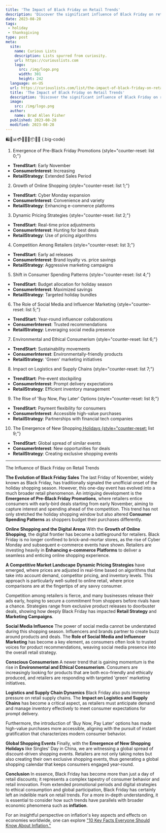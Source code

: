 ```yaml
---
title: 'The Impact of Black Friday on Retail Trends'
description: 'Discover the significant influence of Black Friday on retail trends, satisfying your curiosity about the impact of this sales event on the industry.'
date: 2023-08-28
tags:
 - holiday
 - thanksgiving
type: post
meta:
  site:
    name: Curious Lists
    description: Lists spurred from curiosity.
    url: https://curiouslists.com
    logo:
      src: /img/logo.png
      width: 301
      height: 242
  language: en-US
  url: https://curiouslists.com/list/the-impact-of-black-friday-on-retail-trends
  title: 'The Impact of Black Friday on Retail Trends'
  description: 'Discover the significant influence of Black Friday on retail trends, satisfying your curiosity about the impact of this sales event on the industry.'
  image:
    src: /img/logo.png
  author:
    name: Brad Allen Fisher
  published: 2023-08-28
  modified: 2023-08-28
---
```



🛍️🏬📊💳🔖🔄📅📦💡👥 {.big-code}

1. Emergence of Pre-Black Friday Promotions {style="counter-reset: list 0;"}
  - **TrendStart**: Early November
  - **ConsumerInterest**: Increasing
  - **RetailStrategy**: Extended Sales Period

2. Growth of Online Shopping {style="counter-reset: list 1;"}
  - **TrendStart**: Cyber Monday expansion
  - **ConsumerInterest**: Convenience and variety
  - **RetailStrategy**: Enhancing e-commerce platforms

3. Dynamic Pricing Strategies {style="counter-reset: list 2;"}
  - **TrendStart**: Real-time price adjustments
  - **ConsumerInterest**: Hunting for best deals
  - **RetailStrategy**: Use of pricing algorithms

4. Competition Among Retailers {style="counter-reset: list 3;"}
  - **TrendStart**: Early ad releases
  - **ConsumerInterest**: Brand loyalty vs. price savings
  - **RetailStrategy**: Aggressive marketing campaigns

5. Shift in Consumer Spending Patterns {style="counter-reset: list 4;"}
  - **TrendStart**: Budget allocation for holiday season
  - **ConsumerInterest**: Maximized savings
  - **RetailStrategy**: Targeted holiday bundles

6. The Role of Social Media and Influencer Marketing {style="counter-reset: list 5;"}
  - **TrendStart**: Year-round influencer collaborations
  - **ConsumerInterest**: Trusted recommendations
  - **RetailStrategy**: Leveraging social media presence

7. Environmental and Ethical Consumerism {style="counter-reset: list 6;"}
  - **TrendStart**: Sustainability movements
  - **ConsumerInterest**: Environmentally-friendly products
  - **RetailStrategy**: 'Green' marketing initiatives

8. Impact on Logistics and Supply Chains {style="counter-reset: list 7;"}
  - **TrendStart**: Pre-event stockpiling
  - **ConsumerInterest**: Prompt delivery expectations
  - **RetailStrategy**: Efficient inventory management

9. The Rise of 'Buy Now, Pay Later' Options {style="counter-reset: list 8;"}
  - **TrendStart**: Payment flexibility for consumers
  - **ConsumerInterest**: Accessible high-value purchases
  - **RetailStrategy**: Partnerships with financial tech companies

10. The Emergence of New Shopping[  Holidays   {style="counter-reset:](https://curiouslists.com/list/black-friday-shopping-safety-7-essential-tips) list 9;"}
  - **TrendStart**: Global spread of similar events
  - **ConsumerInterest**: New opportunities for deals
  - **RetailStrategy**: Creating exclusive shopping events

---

The Influence of Black Friday on Retail Trends

**The Evolution of Black Friday Sales**
The last Friday of November, widely known as Black Friday, has traditionally signaled the unofficial onset of the holiday shopping season. However, this one-day event has evolved into a much broader retail phenomenon. An intriguing development is the **Emergence of Pre-Black Friday Promotions**, where retailers entice consumers with early-bird deals starting from early November, aiming to capture interest and spending ahead of the competition. This trend has not only stretched the holiday shopping window but also altered **Consumer Spending Patterns** as shoppers budget their purchases differently.

**Online Shopping and the Digital Arena**
With the **Growth of Online Shopping**, the digital frontier has become a battleground for retailers. Black Friday is no longer confined to brick-and-mortar stores, as the rise of Cyber Monday and subsequent e-commerce events have shown. Retailers are investing heavily in **Enhancing e-commerce Platforms** to deliver a seamless and enticing online shopping experience.

**A Competitive Market Landscape**
**Dynamic Pricing Strategies** have emerged, where prices are adjusted in real-time based on algorithms that take into account demand, competitor pricing, and inventory levels. This approach is particularly well-suited to online retail, where price comparisons are at the fingertips of any savvy consumer.

Competition among retailers is fierce, and many businesses release their ads early, hoping to secure a commitment from shoppers before rivals have a chance. Strategies range from exclusive product releases to doorbuster deals, showing how deeply Black Friday has impacted **Retail Strategy** and **Marketing Campaigns**.

**Social Media Influence**
The power of social media cannot be understated during this shopping season. Influencers and brands partner to create buzz around products and deals. The **Role of Social Media and Influencer Marketing** has become a key element, as consumers often look to trusted voices for product recommendations, weaving social media presence into the overall retail strategy.

**Conscious Consumerism**
A newer trend that is gaining momentum is the rise in **Environmental and Ethical Consumerism**. Consumers are increasingly looking for products that are both eco-friendly and ethically produced, and retailers are responding with targeted 'green' marketing initiatives.

**Logistics and Supply Chain Dynamics**
Black Friday also puts immense pressure on retail supply chains. The **Impact on Logistics and Supply Chains** has become a critical aspect, as retailers must anticipate demand and manage inventory effectively to meet consumer expectations for prompt delivery.

Furthermore, the introduction of 'Buy Now, Pay Later' options has made high-value purchases more accessible, aligning with the pursuit of instant gratification that characterizes modern consumer behavior.

**Global Shopping Events**
Finally, with the **Emergence of New Shopping Holidays** like Singles' Day in China, we are witnessing a global spread of discount-driven shopping events. Retailers are not only taking notes but also creating their own exclusive shopping events, thus generating a global shopping calendar that keeps consumers engaged year-round.

**Conclusion**
In essence, Black Friday has become more than just a day of retail discounts; it represents a complex tapestry of consumer behavior and retail innovation. From extended promotional periods and digital strategies to ethical consumption and global participation, Black Friday has certainly left an indelible mark on retail trends. For a more in-depth understanding, it is essential to consider how such trends have parallels with broader economic phenomena such as **inflation**. 

For an insightful perspective on inflation's key aspects and effects on economies worldwide, one can explore ["10 Key Facts Everyone Should Know About Inflation."](https://curiouslists.com/list/10-key-facts-everyone-should-know-about-inflation)